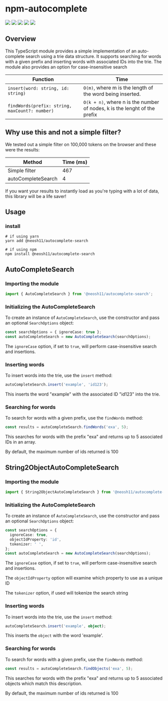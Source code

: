 # npm-autocomplete

<p>
<img src="https://img.shields.io/bundlephobia/min/@neosh11/autocomplete-search/0.0.6"/>
<img src="https://img.shields.io/npm/v/@neosh11/autocomplete-search"/>

<img src="https://img.shields.io/pypi/wheel/pip?color=green&label=React"/>
<img src="https://img.shields.io/pypi/wheel/pip?color=green&label=React-Native"/>

<img src="https://img.shields.io/twitter/follow/IGrowNeo?style=social"/>

</p>


## Overview

This TypeScript module provides a simple implementation of an auto-complete search using a trie data structure. It supports searching for words with a given prefix and inserting words with associated IDs into the trie. The module also provides an option for case-insensitive search

| Function                                       | Time                                                                      |
| ---------------------------------------------- | ------------------------------------------------------------------------- |
| `insert(word: string, id: string)`             | `O(m)`, where m is the length of the word being inserted.                 |
| `findWords(prefix: string, maxCount?: number)` | `O(k + n)`, where n is the number of nodes, k is the lenght of the prefix |


## Why use this and not a simple filter?

We tested out a simple filter on 100,000 tokens on the browser and these were the results:

| Method                                       | Time  (ms)                                                                    |
| ---------------------------------------------- | ------------------------------------------------------------------------- |
| Simple filter            | 467              |
| autoCompleteSearch | 4 |

If you want your results to instantly load as you're typing with a lot of data, this library will be a life saver!


## Usage

### install

```
# if using yarn
yarn add @neosh11/autocomplete-search

# if using npm
npm install @neosh11/autocomplete-search
```

## AutoCompleteSearch

### Importing the module

```ts
import { AutoCompleteSearch } from '@neosh11/autocomplete-search';
```

### Initializing the AutoCompleteSearch

To create an instance of `AutoCompleteSearch`, use the constructor and pass an optional `SearchOptions` object:

```ts
const searchOptions = { ignoreCase: true };
const autoCompleteSearch = new AutoCompleteSearch(searchOptions);
```

The `ignoreCase` option, if set to `true`, will perform case-insensitive search and insertions.

### Inserting words

To insert words into the trie, use the `insert` method:

```ts
autoCompleteSearch.insert('example', 'id123');
```

This inserts the word "example" with the associated ID "id123" into the trie.

### Searching for words

To search for words with a given prefix, use the `findWords` method:

```ts
const results = autoCompleteSearch.findWords('exa', 5);
```

This searches for words with the prefix "exa" and returns up to 5 associated IDs in an array.

By default, the maximum number of ids returned is 100

## String2ObjectAutoCompleteSearch

### Importing the module

```ts
import { String2ObjectAutoCompleteSearch } from '@neosh11/autocomplete-search';
```

### Initializing the AutoCompleteSearch

To create an instance of `AutoCompleteSearch`, use the constructor and pass an optional `SearchOptions` object:

```ts
const searchOptions = {
  ignoreCase: true,
  objectIdProperty: 'id',
  tokenizer: ' ',
};
const autoCompleteSearch = new AutoCompleteSearch(searchOptions);
```

The `ignoreCase` option, if set to `true`, will perform case-insensitive search and insertions.

The `objectIdProperty` option will examine which property to use as a unique ID

The `tokenizer` option, if used will tokenize the search string

### Inserting words

To insert words into the trie, use the `insert` method:

```ts
autoCompleteSearch.insert('example', object);
```

This inserts the `object` with the word 'example'.

### Searching for words

To search for words with a given prefix, use the `findWords` method:

```ts
const results = autoCompleteSearch.findObjects('exa', 5);
```

This searches for words with the prefix "exa" and returns up to 5 associated objects which match this description.

By default, the maximum number of ids returned is 100
